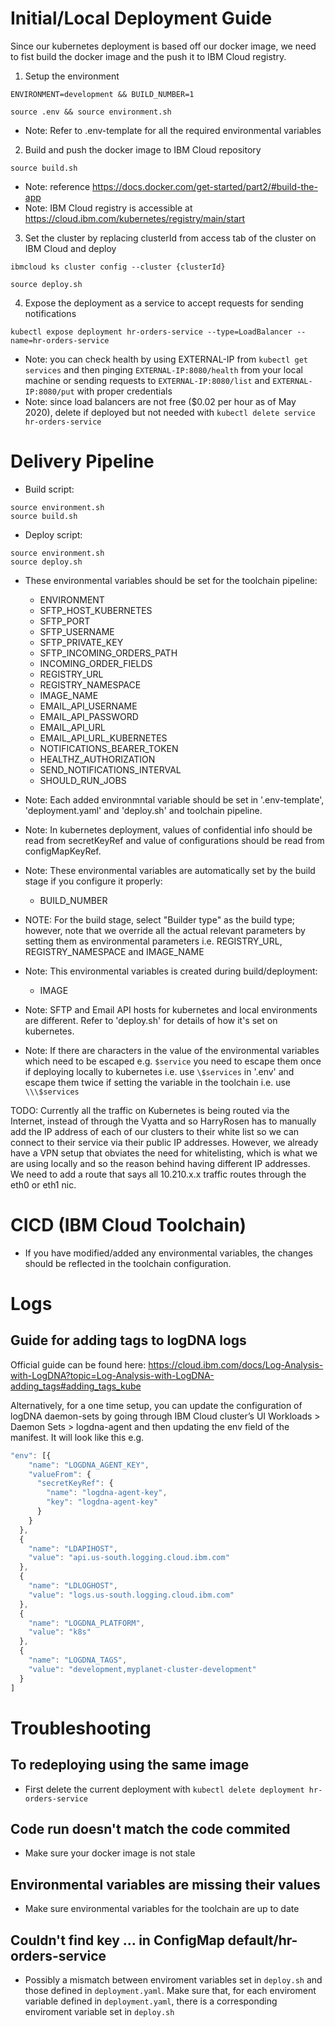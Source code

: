 # Initial/Local Deployment Guide
Since our kubernetes deployment is based off our docker image, we need to fist build the docker image and the push it to IBM Cloud registry.

1. Setup the environment
```
ENVIRONMENT=development && BUILD_NUMBER=1
```
```
source .env && source environment.sh
```

- Note: Refer to .env-template for all the required environmental variables

2. Build and push the docker image to IBM Cloud repository
```
source build.sh
```

- Note: reference https://docs.docker.com/get-started/part2/#build-the-app
- Note: IBM Cloud registry is accessible at https://cloud.ibm.com/kubernetes/registry/main/start


3. Set the cluster by replacing clusterId from access tab of the cluster on IBM Cloud and deploy
```
ibmcloud ks cluster config --cluster {clusterId}
```
```
source deploy.sh
```

4. Expose the deployment as a service to accept requests for sending notifications
```
kubectl expose deployment hr-orders-service --type=LoadBalancer --name=hr-orders-service
```
- Note: you can check health by using EXTERNAL-IP from `kubectl get services` and then pinging `EXTERNAL-IP:8080/health` from your local machine or sending requests to `EXTERNAL-IP:8080/list` and `EXTERNAL-IP:8080/put` with proper credentials
- Note: since load balancers are not free ($0.02 per hour as of May 2020), delete if deployed but not needed with `kubectl delete service hr-orders-service`

# Delivery Pipeline
- Build script:
```
source environment.sh
source build.sh
```
- Deploy script:
```
source environment.sh
source deploy.sh
```
- These environmental variables should be set for the toolchain pipeline:
  - ENVIRONMENT
  - SFTP_HOST_KUBERNETES
  - SFTP_PORT
  - SFTP_USERNAME
  - SFTP_PRIVATE_KEY
  - SFTP_INCOMING_ORDERS_PATH
  - INCOMING_ORDER_FIELDS
  - REGISTRY_URL
  - REGISTRY_NAMESPACE
  - IMAGE_NAME
  - EMAIL_API_USERNAME
  - EMAIL_API_PASSWORD
  - EMAIL_API_URL
  - EMAIL_API_URL_KUBERNETES
  - NOTIFICATIONS_BEARER_TOKEN
  - HEALTHZ_AUTHORIZATION
  - SEND_NOTIFICATIONS_INTERVAL
  - SHOULD_RUN_JOBS

- Note: Each added environmntal variable should be set in '.env-template', 'deployment.yaml' and 'deploy.sh' and toolchain pipeline.

- Note: In kubernetes deployment, values of confidential info should be read from secretKeyRef and value of configurations should be read from configMapKeyRef.

- Note: These environmental variables are automatically set by the build stage if you configure it properly:
  - BUILD_NUMBER

- NOTE: For the build stage, select "Builder type" as the build type; however, note that we override all the actual relevant parameters by setting them as environmental parameters i.e. REGISTRY_URL, REGISTRY_NAMESPACE and IMAGE_NAME

- Note: This environmental variables is created during build/deployment:
  - IMAGE

- Note: SFTP and Email API hosts for kubernetes and local environments are different. Refer to 'deploy.sh' for details of how it's set on kubernetes.

- Note: If there are characters in the value of the environmental variables which need to be escaped e.g. `$service` you need to escape them once if deploying locally to kubernetes i.e. use `\$services` in '.env' and escape them twice if setting the variable in the toolchain i.e. use `\\\$services`

TODO: Currently all the traffic on Kubernetes is being routed via the Internet, instead of through the Vyatta and so HarryRosen has to manually add the IP address of each of our clusters to their white list so we can connect to their service via their public IP addresses. However, we already have a VPN setup that obviates the need for whitelisting, which is what we are using locally and so the reason behind having different IP addresses. We need to add a route that says all 10.210.x.x traffic routes through the eth0 or eth1 nic.

# CICD (IBM Cloud Toolchain)
- If you have modified/added any environmental variables, the changes should be reflected in the toolchain configuration.

# Logs
## Guide for adding tags to logDNA logs
Official guide can be found here:
https://cloud.ibm.com/docs/Log-Analysis-with-LogDNA?topic=Log-Analysis-with-LogDNA-adding_tags#adding_tags_kube

Alternatively, for a one time setup, you can update the configuration of logDNA daemon-sets by going through IBM Cloud cluster’s UI Workloads >  Daemon Sets > logdna-agent and then updating the env field of the manifest. It will look like this e.g.
```javascript
"env": [{
    "name": "LOGDNA_AGENT_KEY",
    "valueFrom": {
      "secretKeyRef": {
        "name": "logdna-agent-key",
        "key": "logdna-agent-key"
      }
    }
  },
  {
    "name": "LDAPIHOST",
    "value": "api.us-south.logging.cloud.ibm.com"
  },
  {
    "name": "LDLOGHOST",
    "value": "logs.us-south.logging.cloud.ibm.com"
  },
  {
    "name": "LOGDNA_PLATFORM",
    "value": "k8s"
  },
  {
    "name": "LOGDNA_TAGS",
    "value": "development,myplanet-cluster-development"
  }
]
```

# Troubleshooting
## To redeploying using the same image
- First delete the current deployment with `kubectl delete deployment hr-orders-service`

## Code run doesn't match the code commited
- Make sure your docker image is not stale

## Environmental variables are missing their values
- Make sure environmental variables for the toolchain are up to date

## Couldn't find key ... in ConfigMap default/hr-orders-service
- Possibly a mismatch between enviroment variables set in `deploy.sh` and those defined in `deployment.yaml`. Make sure that, for each enviroment variable defined in `deployment.yaml`, there is a corresponding enviroment variable set in `deploy.sh`
